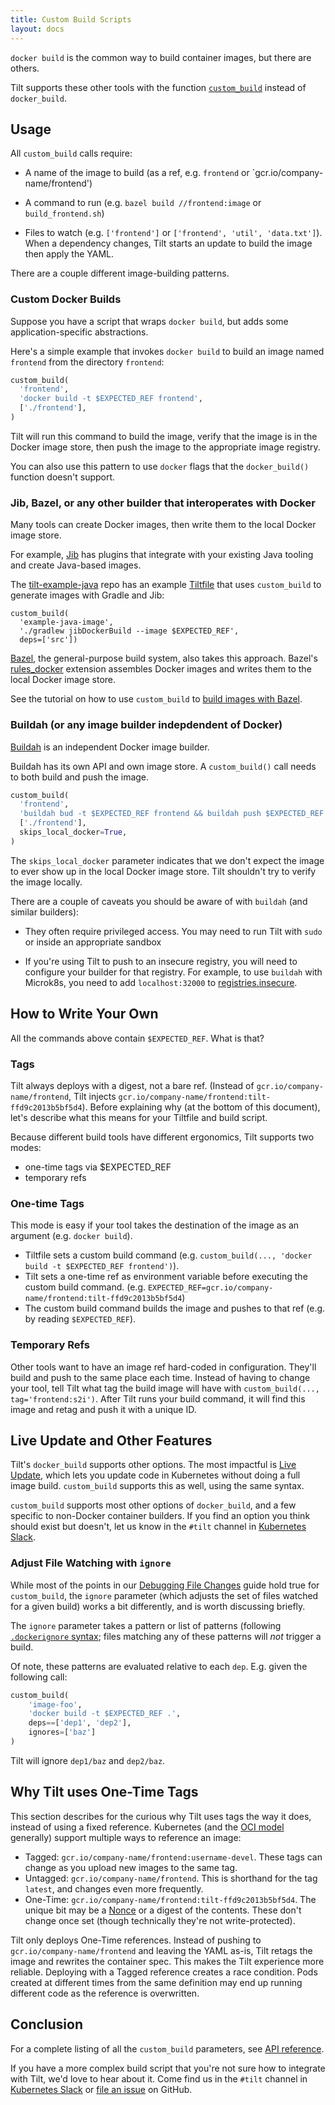 ```yaml
---
title: Custom Build Scripts
layout: docs
---
```


`docker build` is the common way to build container images, but there are others.

Tilt supports these other tools with the function [`custom_build`](https://docs.tilt.dev/api.html#api.custom_build)
instead of `docker_build`.

## Usage

All `custom_build` calls require:

* A name of the image to build (as a ref, e.g. `frontend` or `gcr.io/company-name/frontend')

* A command to run (e.g. `bazel build //frontend:image` or `build_frontend.sh`)

* Files to watch (e.g. `['frontend']` or `['frontend', 'util', 'data.txt']`). When a dependency changes, Tilt starts an update to build the image then apply the YAML.

There are a couple different image-building patterns.

### Custom Docker Builds

Suppose you have a script that wraps `docker build`, but adds some application-specific abstractions.

Here's a simple example that invokes `docker build` to build an image named `frontend` from the directory `frontend`:

```python
custom_build(
  'frontend',
  'docker build -t $EXPECTED_REF frontend',
  ['./frontend'],
)
```

Tilt will run this command to build the image, verify that the image is in the
Docker image store, then push the image to the appropriate image registry.

You can also use this pattern to use `docker` flags that the `docker_build()`
function doesn't support.

### Jib, Bazel, or any other builder that interoperates with Docker

Many tools can create Docker images, then write them to the local Docker image
store.

For example, [Jib](https://github.com/GoogleContainerTools/jib) has plugins that integrate
with your existing Java tooling and create Java-based images.

The [tilt-example-java](https://github.com/windmilleng/tilt-example-java) repo has an example
[Tiltfile](https://github.com/windmilleng/tilt-example-java/blob/master/101-jib/Tiltfile)
that uses `custom_build` to generate images with Gradle and Jib:

```
custom_build(
  'example-java-image',
  './gradlew jibDockerBuild --image $EXPECTED_REF',
  deps=['src'])
```

[Bazel](https://github.com/google/bazel), the general-purpose build system, also
takes this approach. Bazel's
[rules_docker](https://github.com/bazelbuild/rules_docker) extension assembles
Docker images and writes them to the local Docker image store.

See the tutorial on how to use `custom_build` to [build images with
Bazel](integrating_bazel_with_tilt.html).

### Buildah (or any image builder indepdendent of Docker)

[Buildah](https://buildah.io/) is an independent Docker image builder.

Buildah has its own API and own image store. A `custom_build()` call needs to
both build and push the image.

```python
custom_build(
  'frontend',
  'buildah bud -t $EXPECTED_REF frontend && buildah push $EXPECTED_REF $EXPECTED_REF',
  ['./frontend'],
  skips_local_docker=True,
)
```

The `skips_local_docker` parameter indicates that we don't expect the image to
ever show up in the local Docker image store. Tilt shouldn't try to verify the
image locally.

There are a couple of caveats you should be aware of with `buildah` (and similar builders):

- They often require privileged access. You may need to run Tilt with `sudo` or
  inside an appropriate sandbox

- If you're using Tilt to push to an insecure registry, you will need to
  configure your builder for that registry. For example, to use `buildah` with
  Microk8s, you need to add `localhost:32000` to
  [registries.insecure](https://github.com/containers/buildah/blob/master/install.md#registriesconf).

## How to Write Your Own

All the commands above contain `$EXPECTED_REF`. What is that?

### Tags

Tilt always deploys with a digest, not a bare ref. (Instead of `gcr.io/company-name/frontend`, Tilt injects `gcr.io/company-name/frontend:tilt-ffd9c2013b5bf5d4`). Before explaining why (at the bottom of this document), let's describe what this means for your Tiltfile and build script.

Because different build tools have different ergonomics, Tilt supports two modes:
* one-time tags via $EXPECTED_REF
* temporary refs

### One-time Tags
This mode is easy if your tool takes the destination of the image as an argument (e.g. `docker build`).
* Tiltfile sets a custom build command (e.g. `custom_build(..., 'docker build -t $EXPECTED_REF frontend')`).
* Tilt sets a one-time ref as environment variable before executing the custom build command. (e.g. `EXPECTED_REF=gcr.io/company-name/frontend:tilt-ffd9c2013b5bf5d4`)
* The custom build command builds the image and pushes to that ref (e.g. by reading `$EXPECTED_REF`).

### Temporary Refs
Other tools want to have an image ref hard-coded in configuration. They'll build and push to the same place each time. Instead of having to change your tool, tell Tilt what tag the build image will have with `custom_build(..., tag='frontend:s2i')`. After Tilt runs your build command, it will find this image and retag and push it with a unique ID.

## Live Update and Other Features
Tilt's `docker_build` supports other options. The most impactful is [Live Update](live_update_tutorial.html), which lets you update code in Kubernetes without doing a full image build.  `custom_build` supports this as well, using the same syntax.

`custom_build` supports most other options of `docker_build`, and a few specific to non-Docker container builders. If you find an option you think should exist but doesn't, let us know in the `#tilt` channel in [Kubernetes Slack](http://slack.k8s.io).

### Adjust File Watching with `ignore`
While most of the points in our [Debugging File Changes](/file_changes.html) guide hold true for `custom_build`, the `ignore` parameter (which adjusts the set of files watched for a given build) works a bit differently, and is worth discussing briefly.

The `ignore` parameter takes a pattern or list of patterns (following [`.dockerignore` syntax](https://docs.docker.com/engine/reference/builder/#dockerignore-file); files matching any of these patterns will _not_ trigger a build.

Of note, these patterns are evaluated relative to each ``dep``. E.g. given the following call:
```python
custom_build(
    'image-foo',
    'docker build -t $EXPECTED_REF .',
    deps==['dep1', 'dep2'],
    ignores=['baz']
)
```
Tilt will ignore `dep1/baz` and `dep2/baz`.

## Why Tilt uses One-Time Tags
This section describes for the curious why Tilt uses tags the way it does, instead of using a fixed reference.
Kubernetes (and the [OCI model](https://github.com/opencontainers/image-spec) generally) support multiple ways to reference an image:
* Tagged: `gcr.io/company-name/frontend:username-devel`. These tags can change as you upload new images to the same tag.
* Untagged: `gcr.io/company-name/frontend`. This is shorthand for the tag `latest`, and changes even more frequently.
* One-Time: `gcr.io/company-name/frontend:tilt-ffd9c2013b5bf5d4`. The unique bit may be a [Nonce](https://en.wikipedia.org/wiki/Cryptographic_nonce) or a digest of the contents. These don't change once set (though technically they're not write-protected).

Tilt only deploys One-Time references. Instead of pushing to `gcr.io/company-name/frontend` and leaving the YAML as-is, Tilt retags the image and rewrites the container spec. This makes the Tilt experience more reliable.  Deploying with a Tagged reference creates a race condition. Pods created at different times from the same definition may end up running different code as the reference is overwritten.

## Conclusion

For a complete listing of all the `custom_build` parameters, see  [API reference](api.html#api.custom_build).

If you have a more complex build script that you're not sure how to integrate
with Tilt, we'd love to hear about it. Come find us in the `#tilt` channel in
[Kubernetes Slack](http://slack.k8s.io) or
[file an issue](https://github.com/windmilleng/tilt/issues) on GitHub.

